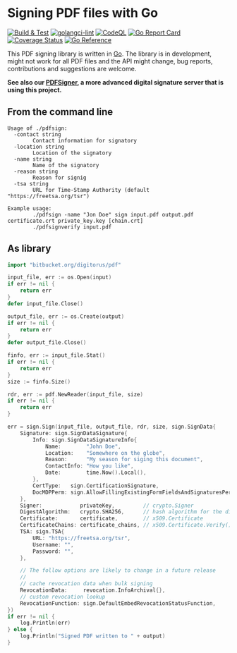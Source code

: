 # Signing PDF files with Go

[![Build & Test](https://github.com/digitorus/pdfsign/workflows/Build%20&%20Test/badge.svg)](https://github.com/digitorus/pdfsign/actions?query=workflow%3Abuild-and-test)
[![golangci-lint](https://github.com/digitorus/pdfsign/workflows/golangci-lint/badge.svg)](https://github.com/digitorus/pdfsign/actions?query=workflow%3Agolangci-lint)
[![CodeQL](https://github.com/digitorus/pdfsign/workflows/CodeQL/badge.svg)](https://github.com/digitorus/pdfsign/actions?query=workflow%3Acodeql)
[![Go Report Card](https://goreportcard.com/badge/github.com/digitorus/pdfsign)](https://goreportcard.com/report/github.com/digitorus/pdfsign)
[![Coverage Status](https://codecov.io/gh/digitorus/pdfsign/branch/master/graph/badge.svg)](https://codecov.io/gh/digitorus/pdfsign)
[![Go Reference](https://pkg.go.dev/badge/github.com/digitorus/pdfsign.svg)](https://pkg.go.dev/github.com/digitorus/pdfsign)

This PDF signing library is written in [Go](https://go.dev). The library is in development, might not work for all PDF files and the API might change, bug reports, contributions and suggestions are welcome.

**See also our [PDFSigner](https://github.com/digitorus/pdfsigner/), a more advanced digital signature server that is using this project.**

## From the command line

```
Usage of ./pdfsign:
  -contact string
        Contact information for signatory
  -location string
        Location of the signatory
  -name string
        Name of the signatory
  -reason string
        Reason for signig
  -tsa string
        URL for Time-Stamp Authority (default "https://freetsa.org/tsr")

Example usage:
        ./pdfsign -name "Jon Doe" sign input.pdf output.pdf certificate.crt private_key.key [chain.crt]
        ./pdfsignverify input.pdf
```

## As library

```go
import "bitbucket.org/digitorus/pdf"

input_file, err := os.Open(input)
if err != nil {
    return err
}
defer input_file.Close()

output_file, err := os.Create(output)
if err != nil {
    return err
}
defer output_file.Close()

finfo, err := input_file.Stat()
if err != nil {
    return err
}
size := finfo.Size()

rdr, err := pdf.NewReader(input_file, size)
if err != nil {
    return err
}

err = sign.Sign(input_file, output_file, rdr, size, sign.SignData{
    Signature: sign.SignDataSignature{
        Info: sign.SignDataSignatureInfo{
            Name:        "John Doe",
            Location:    "Somewhere on the globe",
            Reason:      "My season for siging this document",
            ContactInfo: "How you like",
            Date:        time.Now().Local(),
        },
        CertType:   sign.CertificationSignature,
        DocMDPPerm: sign.AllowFillingExistingFormFieldsAndSignaturesPerms,
    },
    Signer:            privateKey,         // crypto.Signer
    DigestAlgorithm:   crypto.SHA256,      // hash algorithm for the digest creation
    Certificate:       certificate,        // x509.Certificate
    CertificateChains: certificate_chains, // x509.Certificate.Verify()
    TSA: sign.TSA{
        URL: "https://freetsa.org/tsr",
        Username: "",
        Password: "",
    },

    // The follow options are likely to change in a future release
    //
    // cache revocation data when bulk signing
    RevocationData:     revocation.InfoArchival{}, 
    // custom revocation lookup
    RevocationFunction: sign.DefaultEmbedRevocationStatusFunction,
})
if err != nil {
    log.Println(err)
} else {
    log.Println("Signed PDF written to " + output)
}

```
